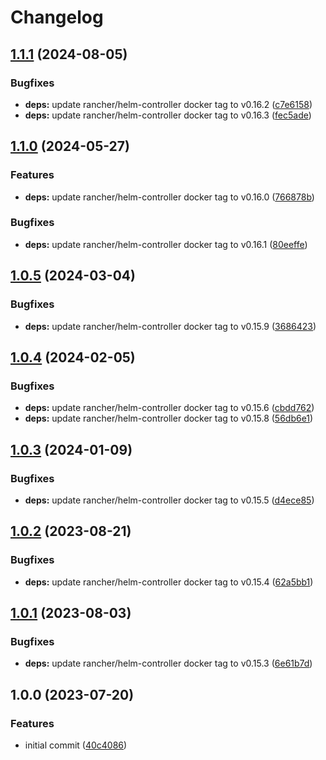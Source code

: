 # Changelog

## [1.1.1](https://github.com/cloudpunks/helm-controller/compare/v1.1.0...v1.1.1) (2024-08-05)


### Bugfixes

* **deps:** update rancher/helm-controller docker tag to v0.16.2 ([c7e6158](https://github.com/cloudpunks/helm-controller/commit/c7e6158743e21fa54166787d20bb04750b35d6cf))
* **deps:** update rancher/helm-controller docker tag to v0.16.3 ([fec5ade](https://github.com/cloudpunks/helm-controller/commit/fec5ade99ae9b549cf782e9b4222a0234ae614c7))

## [1.1.0](https://github.com/cloudpunks/helm-controller/compare/v1.0.5...v1.1.0) (2024-05-27)


### Features

* **deps:** update rancher/helm-controller docker tag to v0.16.0 ([766878b](https://github.com/cloudpunks/helm-controller/commit/766878b900ecadb33188b898709344c39bb1fa15))


### Bugfixes

* **deps:** update rancher/helm-controller docker tag to v0.16.1 ([80eeffe](https://github.com/cloudpunks/helm-controller/commit/80eeffe2f8bea77b4eb20a4065934ccb57d95ca4))

## [1.0.5](https://github.com/cloudpunks/helm-controller/compare/v1.0.4...v1.0.5) (2024-03-04)


### Bugfixes

* **deps:** update rancher/helm-controller docker tag to v0.15.9 ([3686423](https://github.com/cloudpunks/helm-controller/commit/368642303f9c56c7f70ca990a44d5f8df92fc07f))

## [1.0.4](https://github.com/cloudpunks/helm-controller/compare/v1.0.3...v1.0.4) (2024-02-05)


### Bugfixes

* **deps:** update rancher/helm-controller docker tag to v0.15.6 ([cbdd762](https://github.com/cloudpunks/helm-controller/commit/cbdd762cf4924c02a54efd3184ff1bd1244e83ad))
* **deps:** update rancher/helm-controller docker tag to v0.15.8 ([56db6e1](https://github.com/cloudpunks/helm-controller/commit/56db6e1eb2e3331e24f877304787853301454615))

## [1.0.3](https://github.com/cloudpunks/helm-controller/compare/v1.0.2...v1.0.3) (2024-01-09)


### Bugfixes

* **deps:** update rancher/helm-controller docker tag to v0.15.5 ([d4ece85](https://github.com/cloudpunks/helm-controller/commit/d4ece85b22c50731d062f549a1b4e6fd52bdba69))

## [1.0.2](https://github.com/cloudpunks/helm-controller/compare/v1.0.1...v1.0.2) (2023-08-21)


### Bugfixes

* **deps:** update rancher/helm-controller docker tag to v0.15.4 ([62a5bb1](https://github.com/cloudpunks/helm-controller/commit/62a5bb103c01d21683495d6080c9561bb786ecd3))

## [1.0.1](https://github.com/cloudpunks/helm-controller/compare/v1.0.0...v1.0.1) (2023-08-03)


### Bugfixes

* **deps:** update rancher/helm-controller docker tag to v0.15.3 ([6e61b7d](https://github.com/cloudpunks/helm-controller/commit/6e61b7d9da43b34f0b5f7c42f6010e8cf6faec2f))

## 1.0.0 (2023-07-20)


### Features

* initial commit ([40c4086](https://github.com/cloudpunks/helm-controller/commit/40c408699b8f53896d217fa4b47c63de3573b757))
